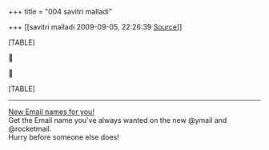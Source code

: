 +++
title = "004 savitri malladi"

+++
[[savitri malladi	2009-09-05, 22:26:39 [Source](https://groups.google.com/g/bvparishat/c/dK1-O0rMlYM)]]



[TABLE]





[TABLE]

  

------------------------------------------------------------------------

[New Email names for you!](http://sg.rd.yahoo.com/aa/mail/domainchoice/mail/signature/*http://mail.promotions.yahoo.com/newdomains/aa/)  
Get the Email name you've always wanted on the new @ymail and @rocketmail.  
Hurry before someone else does!

